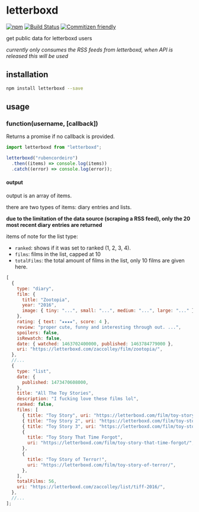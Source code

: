 # letterboxd

[![npm](https://img.shields.io/npm/v/letterboxd.svg)](https://www.npmjs.com/package/letterboxd)
[![Build Status](https://travis-ci.org/zaccolley/letterboxd.svg?branch=main)](https://travis-ci.org/zaccolley/letterboxd)
[![Commitizen friendly](https://img.shields.io/badge/commitizen-friendly-brightgreen.svg)](http://commitizen.github.io/cz-cli/)

get public data for letterboxd users

_currently only consumes the RSS feeds from letterboxd, when API is released this will be used_

## installation

```bash
npm install letterboxd --save
```

## usage

### function(username, [callback])

Returns a promise if no callback is provided.

```javascript
import letterboxd from "letterboxd";

letterboxd("rubencordeiro")
  .then((items) => console.log(items))
  .catch((error) => console.log(error));
```

#### output

output is an array of items.

there are two types of items: diary entries and lists.

**due to the limitation of the data source (scraping a RSS feed), only the 20 most recent diary entries are returned**

items of note for the list type:

- `ranked`: shows if it was set to ranked (1, 2, 3, 4).
- `films`: films in the list, capped at 10
- `totalFilms`: the total amount of films in the list, only 10 films are given here.

```javascript
[
  {
    type: "diary",
    film: {
      title: "Zootopia",
      year: "2016",
      image: { tiny: "...", small: "...", medium: "...", large: "..." },
    },
    rating: { text: "★★★★", score: 4 },
    review: "proper cute, funny and interesting through out. ...",
    spoilers: false,
    isRewatch: false,
    date: { watched: 1463702400000, published: 1463784779000 },
    uri: "https://letterboxd.com/zaccolley/film/zootopia/",
  },
  //...
  {
    type: "list",
    date: {
      published: 1473470608000,
    },
    title: "All The Toy Stories",
    description: "I fucking love these films lol",
    ranked: false,
    films: [
      { title: "Toy Story", uri: "https://letterboxd.com/film/toy-story/" },
      { title: "Toy Story 2", uri: "https://letterboxd.com/film/toy-story-2/" },
      { title: "Toy Story 3", uri: "https://letterboxd.com/film/toy-story-3/" },
      {
        title: "Toy Story That Time Forgot",
        uri: "https://letterboxd.com/film/toy-story-that-time-forgot/",
      },
      {
        title: "Toy Story of Terror!",
        uri: "https://letterboxd.com/film/toy-story-of-terror/",
      },
    ],
    totalFilms: 56,
    uri: "https://letterboxd.com/zaccolley/list/tiff-2016/",
  },
  //...
];
```
